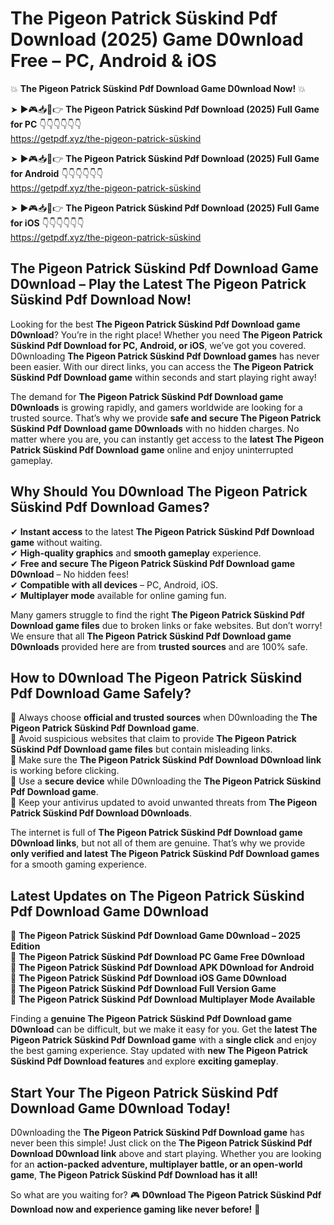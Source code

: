 # The Pigeon Patrick Süskind Pdf Download (2025) Game D0wnload Free – PC, Android & iOS

💥 **The Pigeon Patrick Süskind Pdf Download Game D0wnload Now!** 💥  

➤ ►🎮📥📱👉 **The Pigeon Patrick Süskind Pdf Download (2025) Full Game for PC** 👇👇👇👇👇👇  
https://getpdf.xyz/the-pigeon-patrick-süskind  

➤ ►🎮📥📱👉 **The Pigeon Patrick Süskind Pdf Download (2025) Full Game for Android** 👇👇👇👇👇👇  
https://getpdf.xyz/the-pigeon-patrick-süskind  

➤ ►🎮📥📱👉 **The Pigeon Patrick Süskind Pdf Download (2025) Full Game for iOS** 👇👇👇👇👇👇  
https://getpdf.xyz/the-pigeon-patrick-süskind  

## The Pigeon Patrick Süskind Pdf Download Game D0wnload – Play the Latest The Pigeon Patrick Süskind Pdf Download Now!

Looking for the best **The Pigeon Patrick Süskind Pdf Download game D0wnload**? You’re in the right place! Whether you need **The Pigeon Patrick Süskind Pdf Download for PC, Android, or iOS**, we’ve got you covered. D0wnloading **The Pigeon Patrick Süskind Pdf Download games** has never been easier. With our direct links, you can access the **The Pigeon Patrick Süskind Pdf Download game** within seconds and start playing right away!  

The demand for **The Pigeon Patrick Süskind Pdf Download game D0wnloads** is growing rapidly, and gamers worldwide are looking for a trusted source. That’s why we provide **safe and secure The Pigeon Patrick Süskind Pdf Download game D0wnloads** with no hidden charges. No matter where you are, you can instantly get access to the **latest The Pigeon Patrick Süskind Pdf Download game** online and enjoy uninterrupted gameplay.  

## **Why Should You D0wnload The Pigeon Patrick Süskind Pdf Download Games?**  

✔ **Instant access** to the latest **The Pigeon Patrick Süskind Pdf Download game** without waiting.  
✔ **High-quality graphics** and **smooth gameplay** experience.  
✔ **Free and secure The Pigeon Patrick Süskind Pdf Download game D0wnload** – No hidden fees!  
✔ **Compatible with all devices** – PC, Android, iOS.  
✔ **Multiplayer mode** available for online gaming fun.  

Many gamers struggle to find the right **The Pigeon Patrick Süskind Pdf Download game files** due to broken links or fake websites. But don’t worry! We ensure that all **The Pigeon Patrick Süskind Pdf Download game D0wnloads** provided here are from **trusted sources** and are 100% safe.  

## **How to D0wnload The Pigeon Patrick Süskind Pdf Download Game Safely?**  

📌 Always choose **official and trusted sources** when D0wnloading the **The Pigeon Patrick Süskind Pdf Download game**.  
📌 Avoid suspicious websites that claim to provide **The Pigeon Patrick Süskind Pdf Download game files** but contain misleading links.  
📌 Make sure the **The Pigeon Patrick Süskind Pdf Download D0wnload link** is working before clicking.  
📌 Use a **secure device** while D0wnloading the **The Pigeon Patrick Süskind Pdf Download game**.  
📌 Keep your antivirus updated to avoid unwanted threats from **The Pigeon Patrick Süskind Pdf Download D0wnloads**.  

The internet is full of **The Pigeon Patrick Süskind Pdf Download game D0wnload links**, but not all of them are genuine. That’s why we provide **only verified and latest The Pigeon Patrick Süskind Pdf Download games** for a smooth gaming experience.  

## **Latest Updates on The Pigeon Patrick Süskind Pdf Download Game D0wnload**  

🔹 **The Pigeon Patrick Süskind Pdf Download Game D0wnload – 2025 Edition**  
🔹 **The Pigeon Patrick Süskind Pdf Download PC Game Free D0wnload**  
🔹 **The Pigeon Patrick Süskind Pdf Download APK D0wnload for Android**  
🔹 **The Pigeon Patrick Süskind Pdf Download iOS Game D0wnload**  
🔹 **The Pigeon Patrick Süskind Pdf Download Full Version Game**  
🔹 **The Pigeon Patrick Süskind Pdf Download Multiplayer Mode Available**  

Finding a **genuine The Pigeon Patrick Süskind Pdf Download game D0wnload** can be difficult, but we make it easy for you. Get the **latest The Pigeon Patrick Süskind Pdf Download game** with a **single click** and enjoy the best gaming experience. Stay updated with **new The Pigeon Patrick Süskind Pdf Download features** and explore **exciting gameplay**.  

## **Start Your The Pigeon Patrick Süskind Pdf Download Game D0wnload Today!**  

D0wnloading the **The Pigeon Patrick Süskind Pdf Download game** has never been this simple! Just click on the **The Pigeon Patrick Süskind Pdf Download D0wnload link** above and start playing. Whether you are looking for an **action-packed adventure, multiplayer battle, or an open-world game**, **The Pigeon Patrick Süskind Pdf Download has it all!**  

So what are you waiting for? 🎮 **D0wnload The Pigeon Patrick Süskind Pdf Download now and experience gaming like never before!** 🚀  